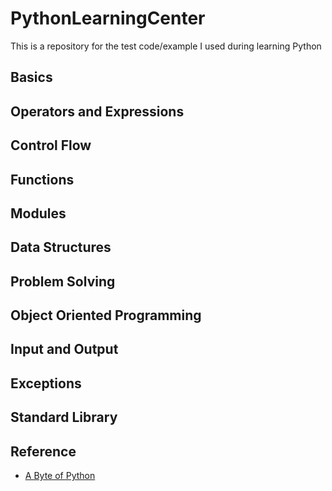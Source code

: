 # PythonLearningCenter
This is a repository for the test code/example I used during learning Python
## Basics
## Operators and Expressions
## Control Flow
## Functions
## Modules
## Data Structures
## Problem Solving
## Object Oriented Programming
## Input and Output
## Exceptions
## Standard Library
## Reference
* [A Byte of Python](https://python.swaroopch.com/)